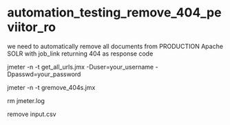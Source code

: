 # automation_testing_remove_404_peviitor_ro

we need to automatically remove all documents from PRODUCTION Apache SOLR with job_link returning 404 as response code

jmeter -n -t get_all_urls.jmx -Duser=your_username -Dpasswd=your_password

jmeter -n -t gremove_404s.jmx

rm jmeter.log

remove input.csv
